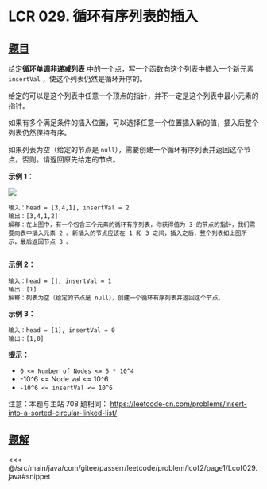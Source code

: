 # LCR 029. 循环有序列表的插入

## [题目](https://leetcode.cn/problems/4ueAj6/)
给定**循环单调非递减列表** 中的一个点，写一个函数向这个列表中插入一个新元素 `insertVal` ，使这个列表仍然是循环升序的。

给定的可以是这个列表中任意一个顶点的指针，并不一定是这个列表中最小元素的指针。

如果有多个满足条件的插入位置，可以选择任意一个位置插入新的值，插入后整个列表仍然保持有序。

如果列表为空（给定的节点是 `null`），需要创建一个循环有序列表并返回这个节点。否则。请返回原先给定的节点。

**示例 1：**

![](https://assets.leetcode.com/uploads/2019/01/19/example_1_before_65p.jpg)  

```
输入：head = [3,4,1], insertVal = 2
输出：[3,4,1,2]
解释：在上图中，有一个包含三个元素的循环有序列表，你获得值为 3 的节点的指针，我们需要向表中插入元素 2 。新插入的节点应该在 1 和 3 之间，插入之后，整个列表如上图所示，最后返回节点 3 。


```

**示例 2：**

    输入：head = [], insertVal = 1
    输出：[1]
    解释：列表为空（给定的节点是 null），创建一个循环有序列表并返回这个节点。

**示例 3：**

```
输入：head = [1], insertVal = 0
输出：[1,0]
```

**提示：**

* `0 <= Number of Nodes <= 5 * 10^4`
* -10^6 <= Node.val <= 10^6
* `-10^6 <= insertVal <= 10^6`

注意：本题与主站 708 题相同： <https://leetcode-cn.com/problems/insert-into-a-sorted-circular-linked-list/>


## [题解](https://github.com/PasseRR/JavaLeetCode/blob/master/src/main/java/com/gitee/passerr/leetcode/problem/lcof2/page1/Lcof029.java)

<<< @/src/main/java/com/gitee/passerr/leetcode/problem/lcof2/page1/Lcof029.java#snippet
